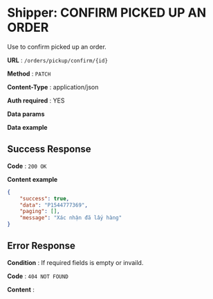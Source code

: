 # Shipper: CONFIRM PICKED UP AN ORDER

Use to confirm picked up an order.

**URL** : `/orders/pickup/confirm/{id}`

**Method** : `PATCH`

**Content-Type** : application/json

**Auth required** : YES

**Data params**

**Data example**

## Success Response

**Code** : `200 OK`

**Content example**

```json
{
    "success": true,
    "data": "P1544777369",
    "paging": [],
    "message": "Xác nhận đã lấy hàng"
}
```

## Error Response

**Condition** : If required fields is empty or invaild.

**Code** : `404 NOT FOUND`

**Content** :

```json

```